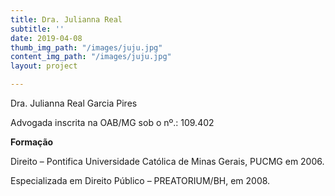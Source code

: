 ```yaml
---
title: Dra. Julianna Real
subtitle: ''
date: 2019-04-08
thumb_img_path: "/images/juju.jpg"
content_img_path: "/images/juju.jpg"
layout: project

---
```

Dra. Julianna Real Garcia Pires

Advogada inscrita na OAB/MG sob o nº.: 109.402

**Formação**

Direito – Pontifica Universidade Católica de Minas Gerais, PUCMG em 2006.

Especializada em Direito Público – PREATORIUM/BH, em 2008.